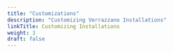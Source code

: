 ```yaml
---
title: "Customizations"
description: "Customizing Verrazzano Installations"
linkTitle: Customizing Installations
weight: 3
draft: false
---
```

